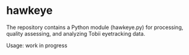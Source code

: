 # hawkeye

The repository contains a Python module (hawkeye.py) for processing, quality assessing, and analyzing Tobii eyetracking data. 

Usage: work in progress
